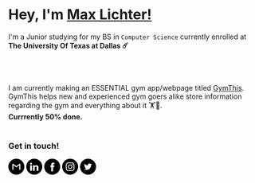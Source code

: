 # Hey, I'm [Max Lichter!](https://iammaxlichter.github.io)

I'm a Junior studying for my BS in `Computer Science` currently enrolled at **The University Of Texas at Dallas ☄️** 

</br>
</br>

I am currently making an ESSENTIAL gym app/webpage titled [GymThis](https://github.com/iammaxlichter/GymThis "GymThis GitHub"). GymThis helps new and experienced gym goers alike store information regarding the gym and everything about it 🏋💪. </br>
**Currrently 50% done.**
</br>
</br>

### Get in touch!

[![Gmail](https://github.com/iammaxlichter/iammaxlichter/blob/main/GitHubIcons/gmail.png?raw=true)](https://mail.google.com/mail/u/1/#inbox?compose=GTvVlcRzBWMVgSzKqFDgvXhztqlLqxZmtbdqTsHHhMPhKLghHjZpcQwcqspgmnhxkwjmGdVJWDLSM)
[![LinkedIn](https://github.com/iammaxlichter/iammaxlichter/blob/main/GitHubIcons/linkedin.png?raw=true)](https://www.linkedin.com/in/max-lichter-952409227/)
[![Facebook](https://github.com/iammaxlichter/iammaxlichter/blob/main/GitHubIcons/facebook.png?raw=true)](https://www.facebook.com/iammaxlichter)
[![Instagram](https://github.com/iammaxlichter/iammaxlichter/blob/main/GitHubIcons/instagram.png?raw=true)](https://instagram.com/iammaxlichter)
[![Twitter](https://github.com/iammaxlichter/iammaxlichter/blob/main/GitHubIcons/twitter.png?raw=true)](https://twitter.com/iammaxlichter)

